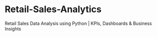 # Retail-Sales-Analytics
Retail Sales Data Analysis using Python | KPIs, Dashboards &amp; Business Insights
